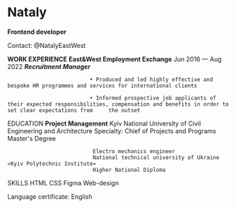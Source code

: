 # Nataly
**Frontend developer**

Contact:     @NatalyEastWest



**WORK EXPERIENCE**          **East&West Employment Exchange** Jun 2016 — Aug 2022
                               ***Recruitment Manager***

                              • Produced and led highly effective and bespoke HR programmes and services for international clients
 
                              • Informed prospective job applicants of their expected responsibilities, compensation and benefits in order to set clear expectations from     the outset
                              

EDUCATION                   **Project Management**
                               Kyiv National University of Civil Engineering and Architecture
                               Specialty: Chief of Projects and Programs Master's Degree
 

                               Electro mechanics engineer
                               National technical university of Ukraine «Kyiv Polytechnic Institute»
                               Higher National Diploma


SKILLS                       HTML CSS Figma  Web-design

Language certificate:        English     



